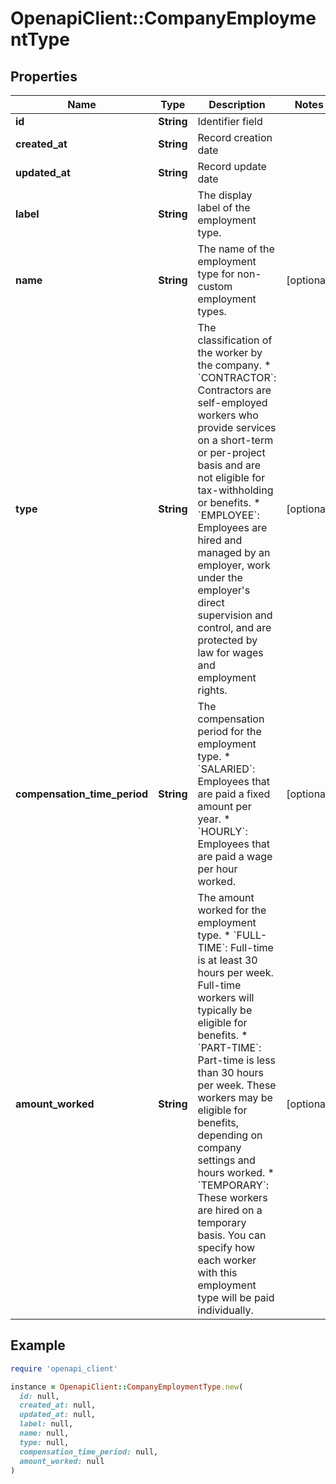 # OpenapiClient::CompanyEmploymentType

## Properties

| Name | Type | Description | Notes |
| ---- | ---- | ----------- | ----- |
| **id** | **String** | Identifier field |  |
| **created_at** | **String** | Record creation date |  |
| **updated_at** | **String** | Record update date |  |
| **label** | **String** | The display label of the employment type. |  |
| **name** | **String** | The name of the employment type for non-custom employment types. | [optional] |
| **type** | **String** | The classification of the worker by the company. * &#x60;CONTRACTOR&#x60;: Contractors are self-employed workers who provide services on a short-term or per-project basis and are not eligible for tax-withholding or benefits. * &#x60;EMPLOYEE&#x60;: Employees are hired and managed by an employer, work under the employer&#39;s direct supervision and control, and are protected by law for wages and employment rights. | [optional] |
| **compensation_time_period** | **String** | The compensation period for the employment type. * &#x60;SALARIED&#x60;: Employees that are paid a fixed amount per year. * &#x60;HOURLY&#x60;: Employees that are paid a wage per hour worked. | [optional] |
| **amount_worked** | **String** | The amount worked for the employment type. * &#x60;FULL-TIME&#x60;: Full-time is at least 30 hours per week. Full-time workers will typically be eligible for benefits. * &#x60;PART-TIME&#x60;: Part-time is less than 30 hours per week. These workers may be eligible for benefits, depending on company settings and hours worked. * &#x60;TEMPORARY&#x60;: These workers are hired on a temporary basis. You can specify how each worker with this employment type will be paid individually. | [optional] |

## Example

```ruby
require 'openapi_client'

instance = OpenapiClient::CompanyEmploymentType.new(
  id: null,
  created_at: null,
  updated_at: null,
  label: null,
  name: null,
  type: null,
  compensation_time_period: null,
  amount_worked: null
)
```

